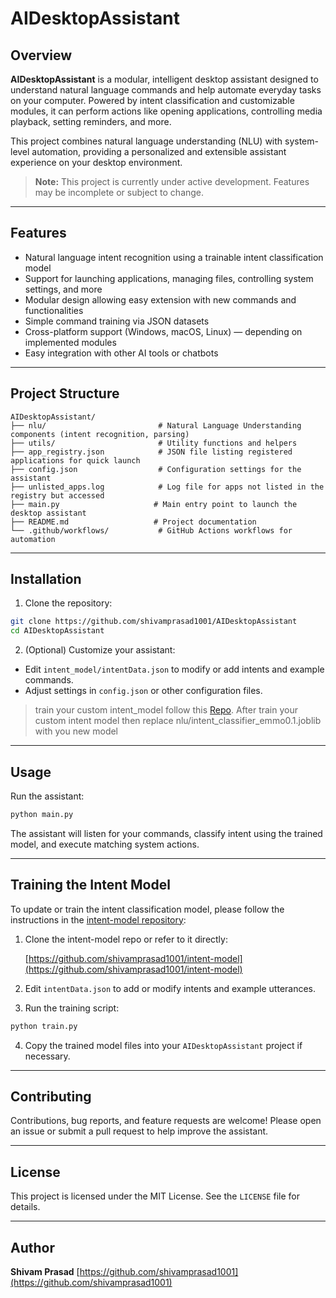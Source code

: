 # AIDesktopAssistant

## Overview

**AIDesktopAssistant** is a modular, intelligent desktop assistant designed to understand natural language commands and help automate everyday tasks on your computer. Powered by intent classification and customizable modules, it can perform actions like opening applications, controlling media playback, setting reminders, and more.

This project combines natural language understanding (NLU) with system-level automation, providing a personalized and extensible assistant experience on your desktop environment.

> **Note:** This project is currently under active development. Features may be incomplete or subject to change.

---

## Features

* Natural language intent recognition using a trainable intent classification model
* Support for launching applications, managing files, controlling system settings, and more
* Modular design allowing easy extension with new commands and functionalities
* Simple command training via JSON datasets
* Cross-platform support (Windows, macOS, Linux) — depending on implemented modules
* Easy integration with other AI tools or chatbots

---

## Project Structure

```
AIDesktopAssistant/
├── nlu/                         # Natural Language Understanding components (intent recognition, parsing)
├── utils/                       # Utility functions and helpers
├── app_registry.json            # JSON file listing registered applications for quick launch
├── config.json                  # Configuration settings for the assistant
├── unlisted_apps.log            # Log file for apps not listed in the registry but accessed
├── main.py                     # Main entry point to launch the desktop assistant
├── README.md                   # Project documentation
└── .github/workflows/           # GitHub Actions workflows for automation

```
---

## Installation

1. Clone the repository:

```bash
git clone https://github.com/shivamprasad1001/AIDesktopAssistant
cd AIDesktopAssistant
````

2. (Optional) Customize your assistant:

* Edit `intent_model/intentData.json` to modify or add intents and example commands.
* Adjust settings in `config.json` or other configuration files.
> train your custom intent_model follow this [Repo](https://github.com/shivamprasad1001/intent-model). After train your custom intent model then replace nlu/intent_classifier_emmo0.1.joblib with you new model 
---

## Usage

Run the assistant:

```bash
python main.py
```

The assistant will listen for your commands, classify intent using the trained model, and execute matching system actions.

---

## Training the Intent Model

To update or train the intent classification model, please follow the instructions in the [intent-model repository](https://github.com/shivamprasad1001/intent-model):

1. Clone the intent-model repo or refer to it directly:

   [https://github.com/shivamprasad1001/intent-model](https://github.com/shivamprasad1001/intent-model)

2. Edit `intentData.json` to add or modify intents and example utterances.

3. Run the training script:

```bash
python train.py
```

4. Copy the trained model files into your `AIDesktopAssistant` project if necessary.

---

## Contributing

Contributions, bug reports, and feature requests are welcome! Please open an issue or submit a pull request to help improve the assistant.

---

## License

This project is licensed under the MIT License. See the `LICENSE` file for details.

---

## Author

**Shivam Prasad**
[https://github.com/shivamprasad1001](https://github.com/shivamprasad1001)
